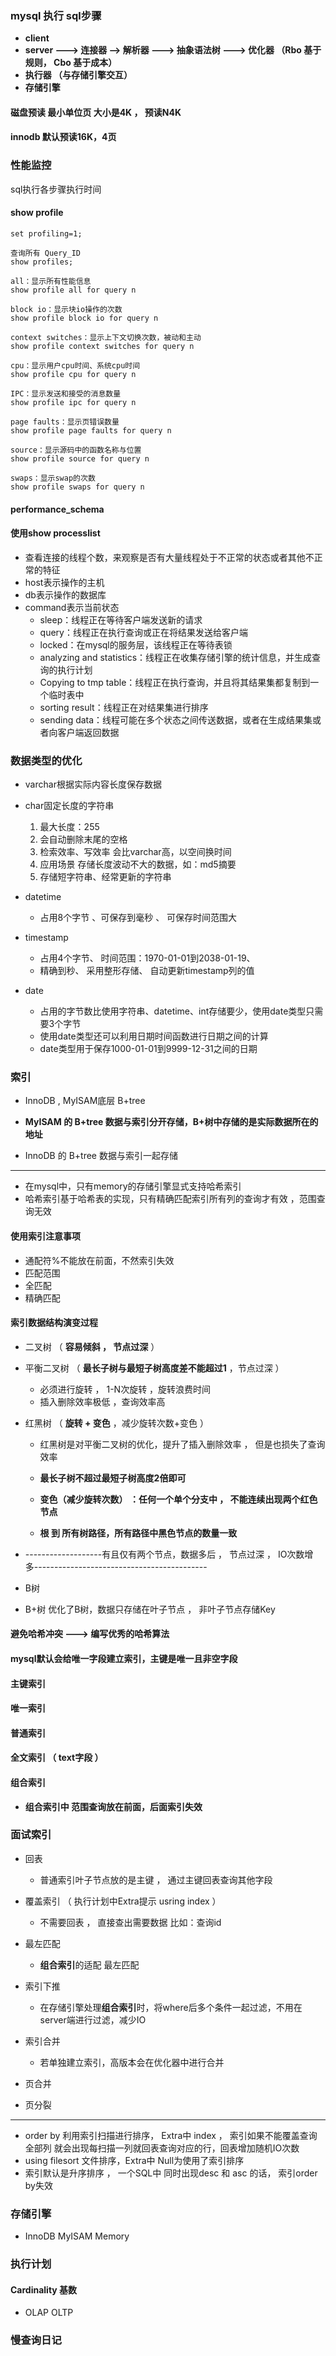 ### mysql 执行 sql步骤

- **client**
- **server  ---> 连接器 --> 解析器 ---> 抽象语法树 ---> 优化器 （Rbo 基于规则， Cbo 基于成本）**
- **执行器 （与存储引擎交互）**
- **存储引擎**

#### 磁盘预读 最小单位页 大小是4K ， 预读N4K

#### innodb 默认预读16K，4页

### 性能监控

sql执行各步骤执行时间

#### show profile                                                                                                   

```mysql
set profiling=1;

查询所有 Query_ID
show profiles;

all：显示所有性能信息
show profile all for query n

block io：显示块io操作的次数
show profile block io for query n

context switches：显示上下文切换次数，被动和主动
show profile context switches for query n

cpu：显示用户cpu时间、系统cpu时间
show profile cpu for query n

IPC：显示发送和接受的消息数量
show profile ipc for query n

page faults：显示页错误数量
show profile page faults for query n

source：显示源码中的函数名称与位置
show profile source for query n

swaps：显示swap的次数
show profile swaps for query n
```

#### performance_schema

#### 使用show processlist 

- 查看连接的线程个数，来观察是否有大量线程处于不正常的状态或者其他不正常的特征
- host表示操作的主机
- db表示操作的数据库
- command表示当前状态
  - sleep：线程正在等待客户端发送新的请求
  - query：线程正在执行查询或正在将结果发送给客户端
  - locked：在mysql的服务层，该线程正在等待表锁
  - analyzing and statistics：线程正在收集存储引擎的统计信息，并生成查询的执行计划
  - Copying to tmp table：线程正在执行查询，并且将其结果集都复制到一个临时表中
  - sorting result：线程正在对结果集进行排序
  - sending data：线程可能在多个状态之间传送数据，或者在生成结果集或者向客户端返回数据



### 数据类型的优化

- varchar根据实际内容长度保存数据
- char固定长度的字符串
  1. 最大长度：255
  2. 会自动删除末尾的空格
  3. 检索效率、写效率 会比varchar高，以空间换时间
  4. 应用场景 存储长度波动不大的数据，如：md5摘要
  5. 存储短字符串、经常更新的字符串
- datetime
  - 占用8个字节 、可保存到毫秒 、 可保存时间范围大

- timestamp
  - 占用4个字节、 时间范围：1970-01-01到2038-01-19、 
  - 精确到秒、 采用整形存储、 自动更新timestamp列的值
- date
  - 占用的字节数比使用字符串、datetime、int存储要少，使用date类型只需要3个字节
  - 使用date类型还可以利用日期时间函数进行日期之间的计算
  - date类型用于保存1000-01-01到9999-12-31之间的日期

### 索引

- InnoDB ,  MyISAM底层 B+tree

- **MyISAM 的 B+tree 数据与索引分开存储，B+树中存储的是实际数据所在的地址**

- InnoDB 的 B+tree 数据与索引一起存储

  

---

- 在mysql中，只有memory的存储引擎显式支持哈希索引
- 哈希索引基于哈希表的实现，只有精确匹配索引所有列的查询才有效 ，范围查询无效

#### 使用索引注意事项

- 通配符%不能放在前面，不然索引失效
- 匹配范围
- 全匹配
- 精确匹配

#### 索引数据结构演变过程

- 二叉树 （ **容易倾斜 ， 节点过深** ）

- 平衡二叉树 （  **最长子树与最短子树高度差不能超过1** ，节点过深 ）

  - 必须进行旋转 ， 1-N次旋转 ，旋转浪费时间
  - 插入删除效率极低 ，查询效率高

- 红黑树  （ **旋转 + 变色**  ，减少旋转次数+变色 ）

  - 红黑树是对平衡二叉树的优化，提升了插入删除效率 ， 但是也损失了查询效率
  - **最长子树不超过最短子树高度2倍即可**

  - **变色（减少旋转次数） ：任何一个单个分支中 ， 不能连续出现两个红色节点**
  - **根 到 所有树路径，所有路径中黑色节点的数量一致**

- -------------------有且仅有两个节点，数据多后 ， 节点过深 ， IO次数增多-------------------------------------------

- B树

- B+树 优化了B树，数据只存储在叶子节点 ， 非叶子节点存储Key

#### 避免哈希冲突 ---> 编写优秀的哈希算法

#### mysql默认会给唯一字段建立索引，主键是唯一且非空字段

#### 主键索引

#### 唯一索引

#### 普通索引

#### 全文索引 （ text字段 ）

#### 组合索引

- **组合索引中 范围查询放在前面，后面索引失效**

### 面试索引

- 回表
  - 普通索引叶子节点放的是主键 ， 通过主键回表查询其他字段
- 覆盖索引 （ 执行计划中Extra提示 usring index ）
  - 不需要回表 ， 直接查出需要数据 比如：查询id
- 最左匹配
  - **组合索引**的适配 最左匹配
- 索引下推
  - 在存储引擎处理**组合索引**时，将where后多个条件一起过滤，不用在server端进行过滤，减少IO

- 索引合并
  - 若单独建立索引，高版本会在优化器中进行合并
- 页合并
- 页分裂

---

- order by 利用索引扫描进行排序， Extra中 index ， 索引如果不能覆盖查询全部列 就会出现每扫描一列就回表查询对应的行，回表增加随机IO次数
- using filesort 文件排序，Extra中 Null为使用了索引排序
- 索引默认是升序排序 ， 一个SQL中 同时出现desc 和 asc 的话， 索引order by失效

### 存储引擎

- InnoDB  MyISAM   Memory

### 执行计划

#### Cardinality 基数

- OLAP OLTP

### 慢查询日记

